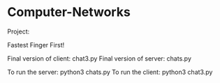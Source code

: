 # Computer-Networks

Project:

Fastest Finger First!

Final version of client: chat3.py 
Final version of server: chats.py
 
To run the server: python3 chats.py
To run the client: python3 chat3.py
